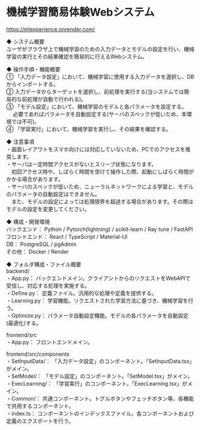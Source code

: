 # 機械学習簡易体験Webシステム
https://mlexperience.onrender.com/

◆ システム概要  
ユーザがブラウザ上で機械学習のための入力データとモデルの設定を行い、機械学習の実行とその結果確認を簡易的に行えるWebシステム。

◆ 操作手順・機能概要  
① 「入力データ設定」において、機械学習に使用する入力データを選択し、DBからインポートする。  
② 入力データからターゲットを選択し、前処理を実行する(当システムでは簡易的な前処理が自動で行われる)。  
③ 「モデル設定」において、機械学習のモデルと各パラメータを設定する。  
　 必要であればパラメータを自動設定する(サーバのスペックが低いため、本環境では不可)。  
④ 「学習実行」において、機械学習を実行し、その結果を確認する。  

◆ 注意事項  
・画面レイアウトをスマホ向けには対応していないため、PCでのアクセスを推奨します。  
・サーバは一定時間アクセスがないとスリープ状態になります。  
　初回アクセス時や、しばらく時間を空けて操作した際、起動にしばらく時間がかかる場合があります。  
・サーバのスペックが低いため、ニューラルネットワークによる学習と、モデルのパラメータの自動設定はできません。  
　また、モデルの設定によっては処理限界を超過する場合があります。その際はモデルの設定を変更してください。  

◆ 構成・開発環境  
バックエンド： Python / Pytorch(lightning) / scikit-learn / Ray tune / FastAPI  
フロントエンド： React / TypeScript / Material-UI  
DB： PostgreSQL / pgAdmin  
その他： Docker / Render  

◆ フォルダ構成・ファイル概要  
backend/  
・App.py： バックエンドメイン。クライアントからのリクエストをWebAPIで受信し、対応する処理を実施する。  
・Define.py： 定義ファイル。汎用的な処理や定義を提供する。  
・Learning.py： 学習機能。リクエストされた学習方法に基づき、機械学習を行う。  
・Optimize.py： パラメータ自動設定機能。モデルの各パラメータを自動設定(最適化)する。  

frontend/src  
・App.py： フロントエンドメイン。  

frontend/src/components  
・SetInputData/： 「入力データ設定」のコンポーネント。「SetInputData.tsx」がメイン。  
・SetModel/： 「モデル設定」のコンポーネント。「SetModel.tsx」がメイン。  
・ExecLearning/： 「学習実行」のコンポーネント。「ExecLearning.tsx」がメイン。  
・Common/： 共通コンポーネント。トグルボタンやフェッチボタン等、各機能で共用するコンポーネント。  
・index.ts： コンポーネントのインデックスファイル。各コンポーネントおよび定義のエクスポートを行う。  
